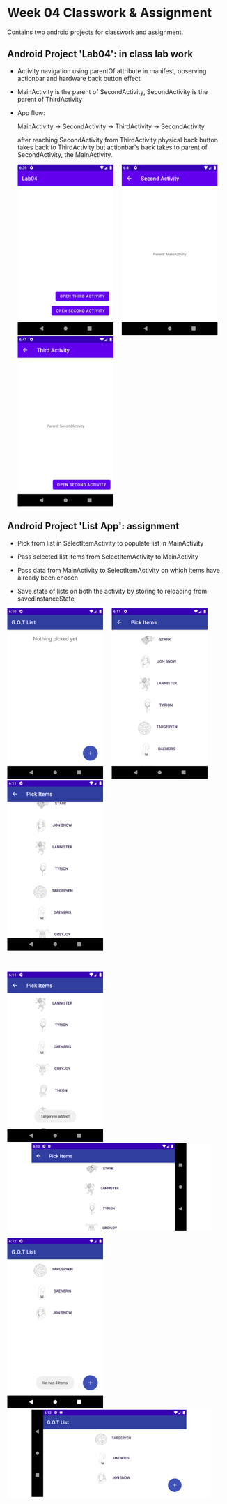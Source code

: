 # Week 04 Classwork & Assignment

Contains two android projects for classwork and assignment.

## Android Project 'Lab04': in class lab work

- Activity navigation using parentOf attribute in manifest, observing actionbar and hardware back button effect
  
- MainActivity is the parent of SecondActivity, SecondActivity is the parent of ThirdActivity
  
- App flow:  

    MainActivity -> SecondActivity -> ThirdActivity -> SecondActivity

    after reaching SecondActivity from ThirdActivity physical back button takes back to ThirdActivity but actionbar's back takes to parent of SecondActivity, the MainActivity.

    ![first Activity](./screenshots/first_activity.png)&nbsp;&nbsp;&nbsp;&nbsp;&nbsp;![second Activity](./screenshots/second_activity.png)&nbsp;&nbsp;&nbsp;&nbsp;&nbsp;![third Activity](./screenshots/third_activity.png)

## Android Project 'List App': assignment

- Pick from list in SelectItemActivity to populate list in MainActivity  

- Pass selected list items from SelectItemActivity to MainActivity  

- Pass data from MainActivity to SelectItemActivity on which items have already been chosen

- Save state of lists on both the activity by storing to reloading from savedInstanceState

![item list empty](./screenshots/list_empty.png)&nbsp;&nbsp;&nbsp;&nbsp;&nbsp;![SelectItemActivity](./screenshots/pick_items.png)&nbsp;&nbsp;&nbsp;&nbsp;&nbsp;![SelectItemActivity scrollable](./screenshots/pick_item_scrollable.png)

<br>

![picked item on click](./screenshots/picked_item.png)![picked item on click](./screenshots/pick_item_save_on_rotate.png)  

![SelectItemActivity](./screenshots/items_in_list.png)
![SelectItemActivity](./screenshots/items_list_save_on_rotate.png)